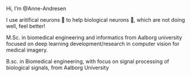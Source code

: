 Hi, I’m @Anne-Andresen 

I use aritifical neurons 🤖 to help biological neurons 🧠, which are not doing well, feel better! 



M.Sc. in biomedical engineering and informatics from Aalborg university focused on deep learning development/research in computer vision for medical imagery. 

B.sc. in Biomedical engineering, with focus on signal processing of biological signals, from Aalborg University
<!---
Anne-Andresen/Anne-Andresen is a ✨ special ✨ repository because its `README.md` (this file) appears on your GitHub profile.
You can click the Preview link to take a look at your changes.
--->
